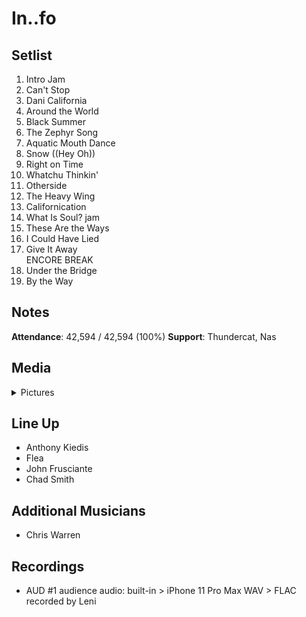 # In..fo

## Setlist

1. Intro Jam
2. Can't Stop
3. Dani California
4. Around the World
5. Black Summer
6. The Zephyr Song
7. Aquatic Mouth Dance
8. Snow ((Hey Oh))
9. Right on Time
10. Whatchu Thinkin'
11. Otherside
12. The Heavy Wing
13. Californication
14. What Is Soul? jam
15. These Are the Ways
16. I Could Have Lied
17. Give It Away
<br>ENCORE BREAK
18. Under the Bridge
19. By the Way

## Notes

**Attendance**: 42,594 / 42,594 (100%)
**Support**: Thundercat, Nas

## Media 

<details>
  <summary>Pictures</summary>
  <!--<img alt="Setlist" title="Setlist" src="_.jpg" height="200" />-->
</details>

## Line Up

* Anthony Kiedis
* Flea
* John Frusciante
* Chad Smith

## Additional Musicians
* Chris Warren

## Recordings

* AUD #1 audience audio: built-in > iPhone 11 Pro Max WAV > FLAC recorded by Leni